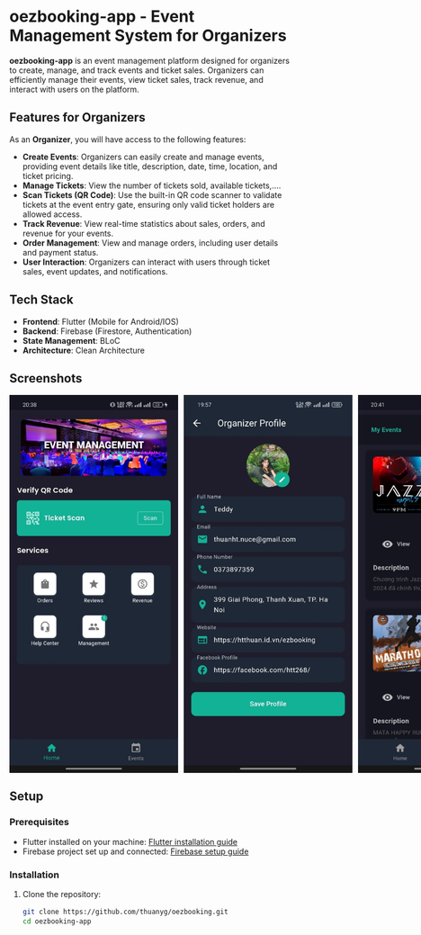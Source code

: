 # oezbooking-app - Event Management System for Organizers

**oezbooking-app** is an event management platform designed for organizers to create, manage, and track events and ticket sales. Organizers can efficiently manage their events, view ticket sales, track revenue, and interact with users on the platform.

## Features for Organizers

As an **Organizer**, you will have access to the following features:

- **Create Events**: Organizers can easily create and manage events, providing event details like title, description, date, time, location, and ticket pricing.
- **Manage Tickets**: View the number of tickets sold, available tickets,....
- **Scan Tickets (QR Code)**: Use the built-in QR code scanner to validate tickets at the event entry gate, ensuring only valid ticket holders are allowed access.
- **Track Revenue**: View real-time statistics about sales, orders, and revenue for your events.
- **Order Management**: View and manage orders, including user details and payment status.
- **User Interaction**: Organizers can interact with users through ticket sales, event updates, and notifications.

## Tech Stack

- **Frontend**: Flutter (Mobile for Android/IOS)
- **Backend**: Firebase (Firestore, Authentication)
- **State Management**: BLoC
- **Architecture**: Clean Architecture

## Screenshots
<div style="display: flex; gap: 10px;">
  <img src="./screenshots/img_1.png" alt="Organizer App Screenshot" width="300">
  <img src="./screenshots/img_2.png" alt="Organizer App Screenshot" width="300">
  <img src="./screenshots/img_3.png" alt="Organizer App Screenshot" width="300">
  <img src="./screenshots/img_4.png" alt="Organizer App Screenshot" width="300">
  <img src="./screenshots/img_5.png" alt="Organizer App Screenshot" width="300">
  <img src="./screenshots/img_6.png" alt="Organizer App Screenshot" width="300">
  <img src="./screenshots/img_7.png" alt="Organizer App Screenshot" width="300">
  <img src="./screenshots/img_8.png" alt="Organizer App Screenshot" width="300">
  <img src="./screenshots/img_9.png" alt="Organizer App Screenshot" width="300">
  <img src="./screenshots/img_10.png" alt="Organizer App Screenshot" width="300">
  <img src="./screenshots/img_11.png" alt="Organizer App Screenshot" width="300">
  <img src="./screenshots/img_12.png" alt="Organizer App Screenshot" width="300">
  <img src="./screenshots/img_13.png" alt="Organizer App Screenshot" width="300">
  <img src="./screenshots/img_14.png" alt="Organizer App Screenshot" width="300">
  <img src="./screenshots/img_15.png" alt="Organizer App Screenshot" width="300">
  <img src="./screenshots/img_16.png" alt="Organizer App Screenshot" width="300">
  <img src="./screenshots/img_17.png" alt="Organizer App Screenshot" width="300">
  <img src="./screenshots/img_18.png" alt="Organizer App Screenshot" width="300">
  <img src="./screenshots/img_19.png" alt="Organizer App Screenshot" width="300">
  <img src="./screenshots/img_20.png" alt="Organizer App Screenshot" width="300">
</div>

## Setup

### Prerequisites

- Flutter installed on your machine: [Flutter installation guide](https://flutter.dev/docs/get-started/install)
- Firebase project set up and connected: [Firebase setup guide](https://firebase.google.com/docs/flutter/setup)

### Installation

1. Clone the repository:
   ```bash
   git clone https://github.com/thuanyg/oezbooking.git
   cd oezbooking-app
